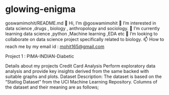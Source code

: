 # glowing-enigma
goswamimohit/README.md
👋 Hi, I’m @goswamimohit
👀 I’m interested in data science ,drugs , biology , anthropology and sociology.
🌱 I’m currently learning data science ,python ,Machine learning ,EDA etc
💞️ I’m looking to collaborate on data science project specifically related to biology.
📫 How to reach me by my email id : mohit165@gmail.com


Project 1 : PIMA-INDIAN-Diabetic



Details about my projects
Credit Card Analysis 
  Perform exploratory data analysis and provide key insights derived from the same backed with suitable graphs and plots.
  Dataset Description: The dataset is based on the “Statlog Dataset” from the UCI Machine Learning Repository. Columns of the dataset and their meaning are as follows;
